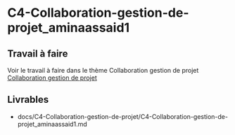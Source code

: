 
# C4-Collaboration-gestion-de-projet_aminaassaid1

## Travail à faire
Voir le travail à faire dans le thème Collaboration gestion de projet
[Collaboration gestion de projet](https://github.com/solicoders/evaluation/issues/8)


## Livrables
- docs/C4-Collaboration-gestion-de-projet/C4-Collaboration-gestion-de-projet_aminaassaid1.md 
 
